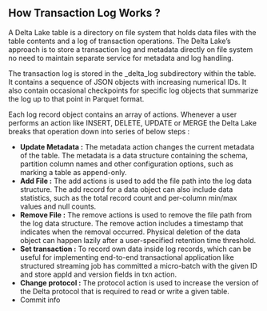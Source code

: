 
## How Transaction Log Works ?

A Delta Lake table is a directory on file system that holds data files with the table contents and a log of transaction operations. The Delta Lake’s approach is to store a transaction log and metadata directly on file system no need to maintain separate service for metadata and log handling.

The transaction log is stored in the _delta_log subdirectory within the table. It contains a sequence of JSON objects with increasing numerical IDs. It also contain occasional checkpoints for specific log objects that summarize the
log up to that point in Parquet format. 

Each log record object contains an array of actions. Whenever a user performs an action like INSERT, DELETE, UPDATE or MERGE the Delta Lake breaks that operation down into series of below steps :

 - **Update Metadata :** The metadata action changes the current metadata of the table. The metadata is a data structure containing the schema, partition column names and other configuration options, such as marking a table as append-only.
 - **Add File :** The add actions is used to add the file path into the log data structure. The add record for a data object can also include data statistics, such as the total record count and per-column min/max values and null counts.
 - **Remove File :** The remove actions is used to remove the file path from the log data structure. The remove action includes a timestamp that indicates when the removal occurred. Physical deletion of the data object can happen lazily after a user-specified retention time threshold.
 - **Set transaction :** To record own data inside log records, which can be useful for implementing end-to-end transactional application like structured streaming job has committed a micro-batch with the given ID and store appId and version fields in txn action.
 - **Change protocol :** The protocol action is used to increase the version of the Delta protocol that is required to read or write a given table.
 - Commit info

<!--stackedit_data:
eyJoaXN0b3J5IjpbMTAwNzM3OTk3MSw1MjUyMDExNzcsMTIyOD
I3OTY0MiwxNzkwNjM1MDU1LDE0MDEzNjg3NDMsLTE4NzA3MzU5
OTMsLTE1NjQxNTg5NzgsMTkxMzQ0NzczMCwxOTA2NDI5MzA2LC
0yNjQ0NzY4MjAsMjcwODQwNjg2LC0yMDU2NzQzMjc4LC0zMjE4
NTc4NTksLTE1NDgxOTEwNDYsLTYwNjI2Mzk5LDIxMTU0MzI3Mz
AsNjg1NjE1Mjk1LC03OTg1NDQ3MzgsMTUwMjQyNzk2MywxNTMz
ODcxMjg5XX0=
-->